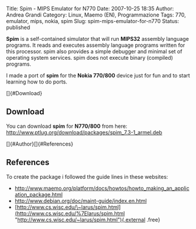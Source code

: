 Title: Spim - MIPS Emulator for N770
Date: 2007-10-25 18:35
Author: Andrea Grandi
Category: Linux, Maemo (EN), Programmazione
Tags: 770, emulator, mips, nokia, spim
Slug: spim-mips-emulator-for-n770
Status: published

**Spim** is a self-contained simulator that will run **MIPS32** assembly
language programs. It reads and executes assembly language programs
written for this processor. spim also provides a simple debugger and
minimal set of operating system services. spim does not execute binary
(compiled) programs.

I made a port of **spim** for the **Nokia 770/800** device just for fun
and to start learning how to do ports.

[]{#Download}

Download
--------

You can download **spim** for **N770/800** from here:
<http://www.ptlug.org/download/packages/spim_7.3-1_armel.deb>

[]{#Author}[]{#References}

References
----------

To create the package i followed the guide lines in these websites:

-   <http://www.maemo.org/platform/docs/howtos/howto_making_an_application_package.html>
-   <http://www.debian.org/doc/maint-guide/index.en.html>
-   [http://www.cs.wisc.edu/\~larus/spim.html](http://www.cs.wisc.edu/%7Elarus/spim.html "http://www.cs.wisc.edu/~larus/spim.html"){.external
    .free}

